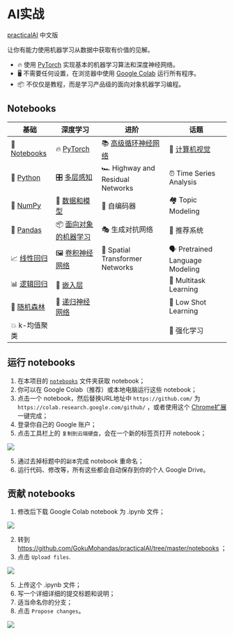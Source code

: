 # AI实战
[practicalAI](https://github.com/GokuMohandas/practicalAI) 中文版

让你有能力使用机器学习从数据中获取有价值的见解。
- 🔥 使用 [PyTorch](https://pytorch.org/) 实现基本的机器学习算法和深度神经网络。
- 🖥️ 不需要任何设置，在浏览器中使用 [Google Colab](https://colab.research.google.com/) 运行所有程序。
- 📦 不仅仅是教程，而是学习产品级的面向对象机器学习编程。

## Notebooks
|基础|深度学习|进阶|话题|
|-|-|-|-|
| 📓 [Notebooks]()|🔥 [PyTorch]()|📚 [高级循环神经网络]()|📸 [计算机视觉]()|
| 🐍 [Python]()|🎛️ [多层感知]()|🏎️ Highway and Residual Networks|⏰ Time Series Analysis|
|🔢 [NumPy]()|🔎 [数据和模型]()|🔮 自编码器|🏘️ Topic Modeling|
| 🐼 [Pandas]() |📦 [面向对象的机器学习]()|🎭 生成对抗网络|🛒 推荐系统|
|📈 [线性回归]()|🖼️ [卷积神经网络]()|🐝 Spatial Transformer Networks|🗣️ Pretrained Language Modeling|
|📊 [逻辑回归]()|📝 [嵌入层]()||🤷 Multitask Learning|
|🌳 [随机森林]()|📗 [递归神经网络]()||🎯 Low Shot Learning|
|💥 k-均值聚类|||🍒 强化学习|

## 运行 notebooks
1. 在本项目的 [`notebooks`](/notebooks/) 文件夹获取 notebook；
2. 你可以在 Google Colab（推荐）或本地电脑运行这些 notebook；
3. 点击一个 notebook，然后替换URL地址中 `https://github.com/` 为 `https://colab.research.google.com/github/` ，或者使用这个 [Chrome扩展](https://chrome.google.com/webstore/detail/open-in-colab/iogfkhleblhcpcekbiedikdehleodpjo) 一键完成；
4. 登录你自己的 Google 账户；
5. 点击工具栏上的 `复制到云端硬盘`，会在一个新的标签页打开 notebook；

<img src="https://raw.githubusercontent.com/GokuMohandas/practicalAI/master/images/copy_to_drive.png">

5. 通过去掉标题中的`副本`完成 notebook 重命名；
6. 运行代码、修改等，所有这些都会自动保存到你的个人 Google Drive。

## 贡献 notebooks
1. 修改后下载 Google Colab notebook 为 .ipynb 文件；

<img src="https://raw.githubusercontent.com/GokuMohandas/practicalAI/master/images/download_ipynb.png">

2. 转到 https://github.com/GokuMohandas/practicalAI/tree/master/notebooks ；
3. 点击 `Upload files`.

<img src="https://raw.githubusercontent.com/GokuMohandas/practicalAI/master/images/upload.png">

5. 上传这个 .ipynb 文件；
6. 写一个详细详细的提交标题和说明；
7. 适当命名你的分支；
8. 点击 `Propose changes`。

<img src="https://raw.githubusercontent.com/GokuMohandas/practicalAI/master/images/commit.png">
